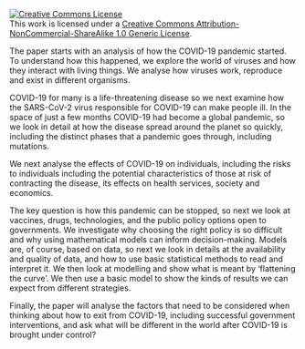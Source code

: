 <a rel="license" href="http://creativecommons.org/licenses/by-nc-sa/1.0/"><img alt="Creative Commons License" style="border-width:0" src="https://i.creativecommons.org/l/by-nc-sa/1.0/88x31.png" /></a><br />This work is licensed under a <a rel="license" href="http://creativecommons.org/licenses/by-nc-sa/1.0/">Creative Commons Attribution-NonCommercial-ShareAlike 1.0 Generic License</a>.

The paper starts with an analysis of how the COVID-19 pandemic started. To understand how this happened, we explore the world of viruses and how they interact with living things. We analyse how viruses work, reproduce and exist in different organisms. 

COVID-19 for many is a life-threatening disease so we next examine how the SARS-CoV-2 virus responsible for COVID-19 can make people ill. In the space of just a few months COVID-19 had become a global pandemic, so we look in detail at how the disease spread around the planet so quickly, including the distinct phases that a pandemic goes through, including mutations. 

We next analyse the effects of COVID-19 on individuals, including the risks to individuals including the potential characteristics of those at risk of contracting the disease, its effects on health services, society and economics.

The key question is how this pandemic can be stopped, so next we look at vaccines, drugs, technologies, and the public policy options open to governments. We investigate why choosing the right policy is so difficult and why using mathematical models can inform decision-making. Models are, of course, based on data, so next we look in details at the availability and quality of data, and how to use basic statistical methods to read and interpret it. We then look at modelling and show what is meant by ‘flattening the curve’. We then use a basic model to show the kinds of results we can expect from different strategies. 

Finally, the paper will analyse the factors that need to be considered when thinking about how to exit from COVID-19, including successful government interventions, and ask what will be different in the world after COVID-19 is brought under control? 
